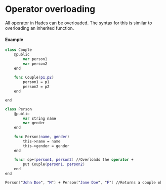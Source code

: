 # Operator overloading

All operator in Hades can be overloaded. The syntax for this is similar to overloading an inherited function.

#### Example

```swift
class Couple
    @public
        var person1
        var person2
    end
    
    func Couple(p1,p2)
        person1 = p1
        person2 = p2
    end

end

class Person
    @public
        var string name
        var gender
    end
    
    func Person(name, gender)
        this->name = name
        this->gender = gender
    end
    
    func! op+(person1, person2) //Overloads the operator +
        put Couple(person1, person2)
    end
end

Person("John Doe", "M") + Person("Jane Doe", "F") //Returns a couple object
```

